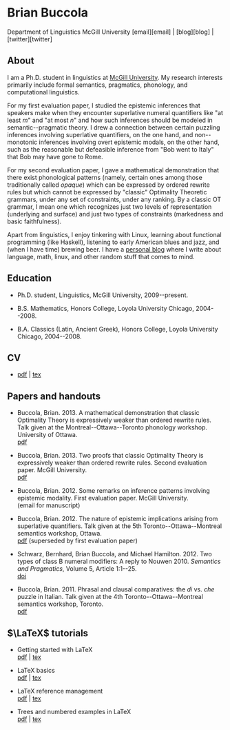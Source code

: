 Brian Buccola
=============

<p class="contact">
Department of Linguistics  
McGill University  
[email][email] | [blog][blog] | [twitter][twitter]
</p>

[email]:   mailto:brian.buccola@mail.mcgill.ca
[blog]:    http://brianbuccola.github.io/
[twitter]: https://twitter.com/brianbuccola/


About
-----

I am a Ph.D. student in linguistics at [McGill University][dept]. My research
interests primarily include formal semantics, pragmatics, phonology, and
computational linguistics.

For my first evaluation paper, I studied the epistemic inferences that speakers
make when they encounter superlative numeral quantifiers like "at least *m*"
and "at most *n*" and how such inferences should be modeled in
semantic--pragmatic theory. I drew a connection between certain puzzling
inferences involving superlative quantifiers, on the one hand, and
non--monotonic inferences involving overt epistemic modals, on the other hand,
such as the reasonable but defeasible inference from "Bob went to Italy" that
Bob may have gone to Rome.

For my second evaluation paper, I gave a mathematical demonstration that there
exist phonological patterns (namely, certain ones among those traditionally
called *opaque*) which can be expressed by ordered rewrite rules but which
cannot be expressed by "classic" Optimality Theoretic grammars, under any set
of constraints, under any ranking. By a classic OT grammar, I mean one which
recognizes just two levels of representation (underlying and surface) and just
two types of constraints (markedness and basic faithfulness).

Apart from linguistics, I enjoy tinkering with Linux, learning about functional
programming (like Haskell), listening to early American blues and jazz, and
(when I have time) brewing beer. I have a [personal blog][blog] where I write
about language, math, linux, and other random stuff that comes to mind.

[dept]: http://www.mcgill.ca/linguistics/ "McGill linguistics department"


Education
---------

- Ph.D. student, Linguistics, McGill University, 2009--present.

- B.S. Mathematics, Honors College, Loyola University Chicago, 2004--2008.

- B.A. Classics (Latin, Ancient Greek), Honors College, Loyola University
  Chicago, 2004--2008.


CV
---

- [pdf][cv-pdf] | [tex][cv-tex]

[cv-pdf]:
    https://github.com/brianbuccola/cv/blob/master/buccola-cv.pdf?raw=true
    "Brian's CV"
[cv-tex]:
    https://github.com/brianbuccola/cv/blob/master/buccola-cv.tex?raw=true
    "Brian's CV (source)"


Papers and handouts
-------------------

- Buccola, Brian. 2013. A mathematical demonstration that classic Optimality
  Theory is expressively weaker than ordered rewrite rules.  Talk given at the
  Montreal--Ottawa--Toronto phonology workshop. University of Ottawa.  
  [pdf][mot]

- Buccola, Brian. 2013. Two proofs that classic Optimality Theory is
  expressively weaker than ordered rewrite rules. Second evaluation paper.
  McGill University.  
  [pdf][eval2]

- Buccola, Brian. 2012. Some remarks on inference patterns involving epistemic
  modality. First evaluation paper. McGill University.  
  (email for manuscript)

- Buccola, Brian. 2012. The nature of epistemic implications arising from
  superlative quantifiers. Talk given at the 5th Toronto--Ottawa--Montreal
  semantics workshop, Ottawa.  
  [pdf][tom5] (superseded by first evaluation paper)

- Schwarz, Bernhard, Brian Buccola, and Michael Hamilton.  2012. Two types of
  class B numeral modifiers: A reply to Nouwen 2010. *Semantics and
  Pragmatics*, Volume 5, Article 1:1--25.  
  [doi][semprag]

- Buccola, Brian. 2011. Phrasal and clausal comparatives: the *di* vs. *che*
  puzzle in Italian. Talk given at the 4th Toronto--Ottawa--Montreal semantics
  workshop, Toronto.  
  [pdf][tom4]

[mot]:      files/buccola-mot.pdf               "MOT handout"
[eval2]:    files/buccola-eval2.pdf             "Second evaluation paper"
[tom5]:     files/buccola-tom5-handout.pdf      "TOM 5 handout"
[semprag]:  http://dx.doi.org/10.3765/sp.5.1    "Schwarz, Buccola, and Hamilton 2012"
[tom4]:     files/buccola-tom4-handout.pdf      "TOM 4 handout"


$\LaTeX$ tutorials
------------------

- Getting started with LaTeX  
  [pdf][gs-pdf] | [tex][gs-tex]

- LaTeX basics  
  [pdf][bas-pdf] | [tex][bas-tex]

- LaTeX reference management  
  [pdf][ref-pdf] | [tex][ref-tex]

- Trees and numbered examples in LaTeX  
  [pdf][trees-pdf] | [tex][trees-tex]

[gs-pdf]:
    https://github.com/brianbuccola/latex-tutorials/blob/master/latex-getting-started.pdf?raw=true
    "Getting started with LaTeX"
[gs-tex]:
    https://github.com/brianbuccola/latex-tutorials/blob/master/latex-getting-started.tex?raw=true
    "Getting started with LaTeX (source)"
[bas-pdf]:
    https://github.com/brianbuccola/latex-tutorials/blob/master/latex-basics.pdf?raw=true
    "LaTeX basics"
[bas-tex]:
    https://github.com/brianbuccola/latex-tutorials/blob/master/latex-basics.tex?raw=true
    "LaTeX basics (source)"
[ref-pdf]:
    https://github.com/brianbuccola/latex-tutorials/blob/master/latex-reference-mgmt.pdf?raw=true
    "LaTeX reference management"
[ref-tex]:
    https://github.com/brianbuccola/latex-tutorials/blob/master/latex-reference-mgmt.tex?raw=true
    "LaTeX reference management (source)"
[trees-pdf]:
    https://github.com/brianbuccola/latex-tutorials/blob/master/latex-trees.pdf?raw=true
    "Trees and numbered examples in LaTeX"
[trees-tex]:
    https://github.com/brianbuccola/latex-tutorials/blob/master/latex-trees.tex?raw=true
    "Trees and numbered examples in LaTeX (source)"
